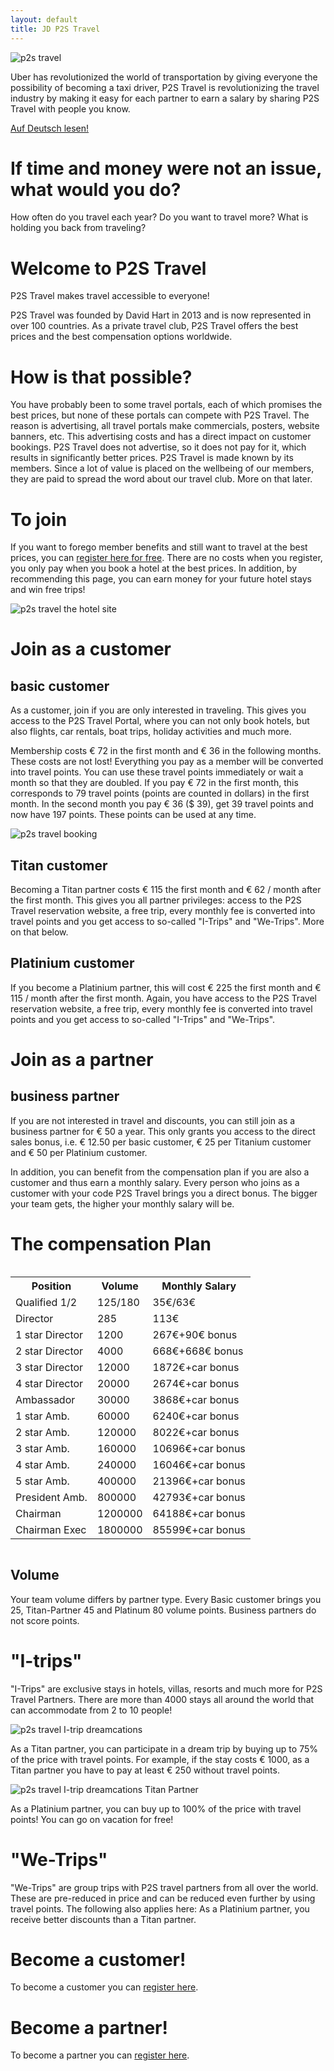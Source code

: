 ```yaml
---
layout: default
title: JD P2S Travel
---
```


<img class="d-block w-100 img-fluid" src="/assets/FrontPage/P2S.png" alt="p2s travel">

<p class="intro">Uber has revolutionized the world of transportation by giving everyone the possibility of becoming a taxi driver, P2S Travel is revolutionizing the travel industry by making it easy for each partner to earn a salary by sharing P2S Travel with people you know.</p>

[Auf Deutsch lesen!](https://jdtravelp2s.github.io/)

# If time and money were not an issue, what would you do?

How often do you travel each year? Do you want to travel more? What is holding you back from traveling?

# Welcome to P2S Travel

P2S Travel makes travel accessible to everyone!

P2S Travel was founded by David Hart in 2013 and is now represented in over 100 countries. As a private travel club, P2S Travel offers the best prices and the best compensation options worldwide.

# How is that possible?

You have probably been to some travel portals, each of which promises the best prices, but none of these portals can compete with P2S Travel. The reason is advertising, all travel portals make commercials, posters, website banners, etc. This advertising costs and has a direct impact on customer bookings. P2S Travel does not advertise, so it does not pay for it, which results in significantly better prices. P2S Travel is made known by its members. Since a lot of value is placed on the wellbeing of our members, they are paid to spread the word about our travel club. More on that later.

# To join

If you want to forego member benefits and still want to travel at the best prices, you can [register here for free](https://thehotelsite.com/jdp2stravel). There are no costs when you register, you only pay when you book a hotel at the best prices. In addition, by recommending this page, you can earn money for your future hotel stays and win free trips!

<img class="d-block w-100 img-fluid" src="/assets/FrontPage/thehotelsite.png" alt="p2s travel the hotel site">

# Join as a customer

## basic customer

As a customer, join if you are only interested in traveling. This gives you access to the P2S Travel Portal, where you can not only book hotels, but also flights, car rentals, boat trips, holiday activities and much more.

Membership costs € 72 in the first month and € 36 in the following months. These costs are not lost! Everything you pay as a member will be converted into travel points. You can use these travel points immediately or wait a month
so that they are doubled. If you pay € 72 in the first month, this corresponds to 79 travel points (points are counted in dollars) in the first month. In the second month you pay € 36 ($ 39), get 39 travel points and now have 197 points. These points can be used at any time.

<img class = "d-block w-100 img-fluid" src = "/ assets / FrontPage / P2SBooking.png" alt = "p2s travel booking">

## Titan customer

Becoming a Titan partner costs € 115 the first month and € 62 / month after the first month. This gives you all partner privileges: access to the P2S Travel reservation website, a free trip, every monthly fee is converted into travel points and you get access to so-called "I-Trips" and "We-Trips". More on that below.

## Platinium customer

If you become a Platinium partner, this will cost € 225 the first month and € 115 / month after the first month. Again, you have access to the P2S Travel reservation website, a free trip, every monthly fee is converted into travel points and you get access to so-called "I-Trips" and "We-Trips".

# Join as a partner

## business partner

If you are not interested in travel and discounts, you can still join as a business partner for € 50 a year. This only grants you access to the direct sales bonus, i.e. € 12.50 per basic customer, € 25 per Titanium customer and € 50 per Platinium customer.

In addition, you can benefit from the compensation plan if you are also a customer and thus earn a monthly salary. Every person who joins as a customer with your code P2S Travel brings you a direct bonus. The bigger your team gets, the higher your monthly salary will be.

# The compensation Plan

<div style="overflow-x:auto;">
    <table id="remun">
    <tr>
    <th class="tg-0lax">Position</th>
    <th class="tg-0lax">Volume</th>
    <th class="tg-0lax">Monthly Salary</th>
    </tr>
    <tr>
    <td class="tg-0lax">Qualified 1/2</td>
    <td class="tg-0lax">125/180</td>
    <td class="tg-0lax">35€/63€</td>
    </tr>
    <tr>
    <td class="tg-0lax">Director</td>
    <td class="tg-0lax">285<br></td>
    <td class="tg-0lax">113€</td>
    </tr>
    <tr>
    <td class="tg-0lax">1 star Director</td>
    <td class="tg-0lax">1200<br></td>
    <td class="tg-0lax">267€+90€ bonus</td>
    </tr>
    <tr>
    <td class="tg-0lax">2 star Director</td>
    <td class="tg-0lax">4000<br></td>
    <td class="tg-0lax">668€+668€ bonus</td>
    </tr>
    <tr>
    <td class="tg-0lax">3 star Director</td>
    <td class="tg-0lax">12000</td>
    <td class="tg-0lax">1872€+car bonus</td>
    </tr>
    <tr>
    <td class="tg-0lax">4 star Director</td>
    <td class="tg-0lax">20000</td>
    <td class="tg-0lax">2674€+car bonus</td>
    </tr>
    <tr>
    <td class="tg-0lax">Ambassador</td>
    <td class="tg-0lax">30000</td>
    <td class="tg-0lax">3868€+car bonus</td>
    </tr>
    <tr>
    <td class="tg-0lax">1 star Amb.</td>
    <td class="tg-0lax">60000</td>
    <td class="tg-0lax">6240€+car bonus</td>
    </tr>
    <tr>
    <td class="tg-0lax">2 star Amb.</td>
    <td class="tg-0lax">120000</td>
    <td class="tg-0lax">8022€+car bonus</td>
    </tr>
    <tr>
    <td class="tg-0lax">3 star Amb.</td>
    <td class="tg-0lax">160000</td>
    <td class="tg-0lax">10696€+car bonus</td>
    </tr>
    <tr>
    <td class="tg-0lax">4 star Amb.</td>
    <td class="tg-0lax">240000</td>
    <td class="tg-0lax">16046€+car bonus</td>
    </tr>
    <tr>
    <td class="tg-0lax">5 star Amb.</td>
    <td class="tg-0lax">400000</td>
    <td class="tg-0lax">21396€+car bonus</td>
    </tr>
    <tr>
    <td class="tg-0lax">President Amb.</td>
    <td class="tg-0lax">800000</td>
    <td class="tg-0lax">42793€+car bonus</td>
    </tr>
    <tr>
    <td class="tg-0lax">Chairman</td>
    <td class="tg-0lax">1200000<br></td>
    <td class="tg-0lax">64188€+car bonus</td>
    </tr>
    <tr>
    <td class="tg-0lax">Chairman Exec</td>
    <td class="tg-0lax">1800000</td>
    <td class="tg-0lax">85599€+car bonus</td>
    </tr>
  </table>
</div>

## Volume

Your team volume differs by partner type. Every Basic customer brings you 25, Titan-Partner 45 and Platinum 80 volume points. Business partners do not score points.

# "I-trips"

"I-Trips" are exclusive stays in hotels, villas, resorts and much more for P2S Travel Partners. There are more than 4000 stays all around the world that can accommodate from 2 to 10 people!

<img class="d-block w-100 img-fluid" src="/assets/FrontPage/I-trip.png" alt="p2s travel I-trip dreamcations">

As a Titan partner, you can participate in a dream trip by buying up to 75% of the price with travel points. For example, if the stay costs € 1000, as a Titan partner you have to pay at least € 250 without travel points.

<img class="d-block w-100 img-fluid" src="/assets/FrontPage/India.jpg" alt="p2s travel I-trip dreamcations Titan Partner">

As a Platinium partner, you can buy up to 100% of the price with travel points! You can go on vacation for free!

# "We-Trips"

"We-Trips" are group trips with P2S travel partners from all over the world. These are pre-reduced in price and can be reduced even further by using travel points. The following also applies here: As a Platinium partner, you receive better discounts than a Titan partner.

# Become a customer!

To become a customer you can [register here](https://p2stravel.com/enroll/82668?C=y).

# Become a partner!

To become a partner you can [register here](https://p2stravel.com/enroll/82668?D=N).
